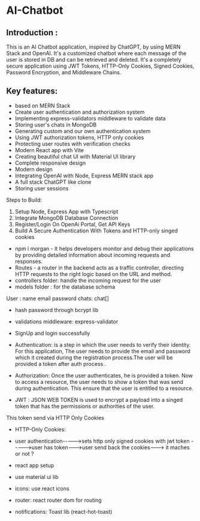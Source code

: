 # AI-Chatbot    

## Introduction :

This is an AI Chatbot application, inspired by ChatGPT, by using MERN Stack and OpenAI.
It's a customized chatbot where each message of the user is stored in DB and can be retrieved and deleted.
It's a completely secure application using JWT Tokens, HTTP-Only Cookies, Signed Cookies, Password Encryption, and Middleware Chains.

## Key features:

- based on MERN Stack
- Create user authentication and authorization system
- Implementing express-validators middleware to validate data
- Storing user's chats in MongoDB
- Generating custom and our own authentication system
- Using JWT authorization tokens, HTTP only cookies
- Protecting user routes with verification checks
- Modern React app with Vite
- Creating beautiful chat UI with Material UI library
- Complete responsive design
- Modern design
- Integrating OpenAI with Node, Express MERN stack app
- A full stack ChatGPT like clone
- Storing user sessions



Steps to Build:

1. Setup Node, Express App with Typescript
2. Integrate MongoDB Database Connection
3. Register/Login On OpenAi Portal, Get API Keys
4. Build A Secure Authentication With Tokens and HTTP-only singed cookies

 * npm i morgan -  It helps developers monitor and debug their applications by providing detailed information about incoming requests and responses.
 * Routes -  a router in the backend acts as a traffic controller, directing HTTP requests to the right logic based on the URL and method.
 * controllers folder: handle the incoming request for the user
 * models folder : for the database schema

 User : name 
        email
        password
        chats: chat[]

* hash password through bcrypt lib
* validations middleware: express-validator 
* SignUp and login successfully 

* Authentication:  is  a step in which the user needs to verify their identity. For this application, The user needs to provide the email and password which it created during the registration process.The user will be provided a token after auth process .

 * Authorization: Once the user authenticates, he is provided a token. Now to access a resource, the user needs to show a token that was send during authentication. This ensure that the user is entitled to a resource.

* JWT : JSON WEB TOKEN
       is used to encrypt a payload into a singed token that has the permissions or authorities of the user.
       
This token send via HTTP Only Cookies

* HTTP-Only Cookies: 
* user authentication----->sets http only signed cookies with jwt token ----->user has token--->user send back the cookies---> it maches or not ?

* react app setup
* use material ui lib 
* icons: use react icons 
* router: react router dom for routing 
* notifications: Toast lib (react-hot-toast)